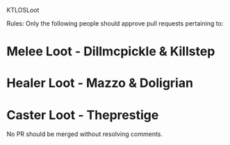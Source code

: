 KTLOSLoot

Rules: Only the following people should approve pull requests pertaining to:

# Melee Loot - Dillmcpickle & Killstep
# Healer Loot - Mazzo & Doligrian
# Caster Loot - Theprestige

No PR should be merged without resolving comments.
